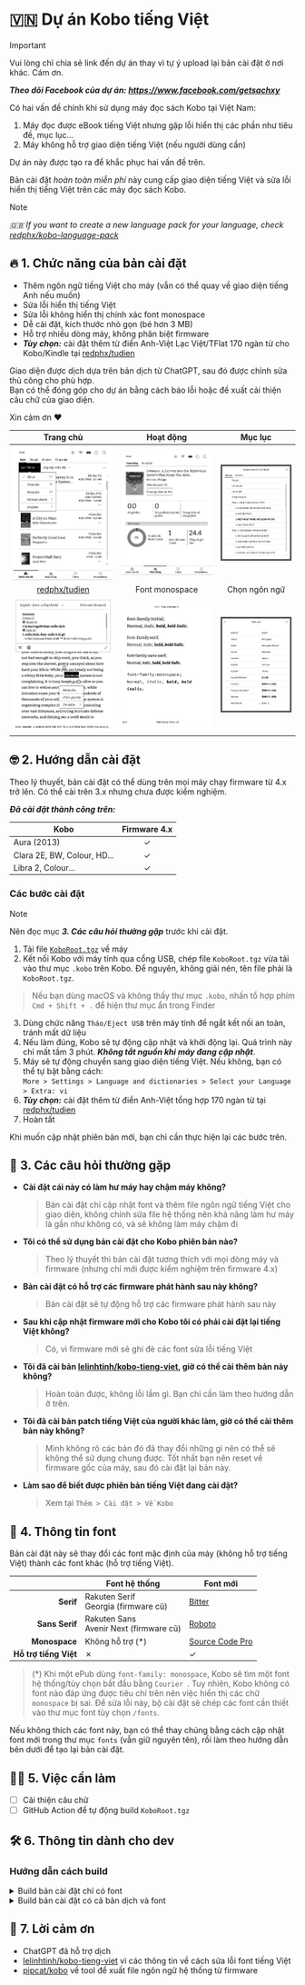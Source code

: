 # 🇻🇳 Dự án Kobo tiếng Việt
> [!IMPORTANT]
> Vui lòng chỉ chia sẻ link đến dự án thay vì tự ý upload lại bản cài đặt ở nơi khác. Cám ơn.

***Theo dõi Facebook của dự án: https://www.facebook.com/getsachxy***

Có hai vấn đề chính khi sử dụng máy đọc sách Kobo tại Việt Nam:  

1. Máy đọc được eBook tiếng Việt nhưng gặp lỗi hiển thị các phần như tiêu đề, mục lục...
2. Máy không hỗ trợ giao diện tiếng Việt (nếu người dùng cần)

Dự án này được tạo ra để khắc phục hai vấn đề trên.  

Bản cài đặt *hoàn toàn miễn phí* này cung cấp giao diện tiếng Việt và sửa lỗi hiển thị tiếng Việt trên các máy đọc sách Kobo.

> [!NOTE]
> *🇬🇧 If you want to create a new language pack for your language, check [redphx/kobo-language-pack](https://github.com/redphx/kobo-language-pack)*

## 🔥 1. Chức năng của bản cài đặt
- Thêm ngôn ngữ tiếng Việt cho máy (vẫn có thể quay về giao diện tiếng Anh nếu muốn)
- Sửa lỗi hiển thị tiếng Việt
- Sửa lỗi không hiển thị chính xác font monospace
- Dễ cài đặt, kích thước nhỏ gọn (bé hơn 3 MB)
- Hỗ trợ nhiều dòng máy, không phân biệt firmware
- ***Tùy chọn:*** cài đặt thêm từ điển Anh-Việt Lạc Việt/TFlat 170 ngàn từ cho Kobo/Kindle tại [redphx/tudien](https://github.com/redphx/tudien)

Giao diện được dịch dựa trên bản dịch từ ChatGPT, sau đó được chỉnh sửa thủ công cho phù hợp.  
Bạn có thể đóng góp cho dự án bằng cách báo lỗi hoặc đề xuất cải thiện câu chữ của giao diện.  

Xin cảm ơn ♥️

| Trang chủ | Hoạt động | Mục lục |
|:---------:|:---------:|:-------:|
| [![Trang chủ](docs/images/screenshot-home.png)](docs/images/screenshot-home.png) | [![Hoạt động](docs/images/screenshot-activity.png)](docs/images/screenshot-activity.png) | [![Hoạt động](docs/images/screenshot-toc.png)](docs/images/screenshot-toc.png) |
| [redphx/tudien](https://github.com/redphx/tudien) | Font monospace | Chọn ngôn ngữ |
| [![Từ điển](docs/images/screenshot-dict.png)](docs/images/screenshot-dict.png) | [![Font monospace](docs/images/screenshot-monospace.png)](docs/images/screenshot-monospace.png) | [![Chọn ngôn ngữ](docs/images/screenshot-language.png)](docs/images/screenshot-language.png) |

## 🤓 2. Hướng dẫn cài đặt

Theo lý thuyết, bản cài đặt có thể dùng trên mọi máy chạy firmware từ 4.x trở lên. Có thể cài trên 3.x nhưng chưa được kiểm nghiệm.

***Đã cài đặt thành công trên:***

| Kobo                        | Firmware 4.x |
| --------------------------- |:------------:|
| Aura (2013)                 |  ✓           |
| Clara 2E, BW, Colour, HD... |  ✓           |
| Libra 2, Colour...          |  ✓           |


### Các bước cài đặt

> [!NOTE]
> Nên đọc mục ***3. Các câu hỏi thường gặp*** trước khi cài đặt.

1. Tải file [`KoboRoot.tgz`](https://github.com/redphx/kobo-tieng-viet/releases/latest) về máy
2. Kết nối Kobo với máy tính qua cổng USB, chép file `KoboRoot.tgz` vừa tải vào thư mục `.kobo` trên Kobo. Để nguyên, không giải nén, tên file phải là `KoboRoot.tgz`.
  > Nếu bạn dùng macOS và không thấy thư mục `.kobo`, nhấn tổ hợp phím `Cmd + Shift + .` để hiện thư mục ẩn trong Finder
3. Dùng chức năng `Tháo/Eject USB` trên máy tính để ngắt kết nối an toàn, tránh mất dữ liệu
4. Nếu làm đúng, Kobo sẽ tự động cập nhật và khởi động lại. Quá trình này chỉ mất tầm 3 phút. ***Không tắt nguồn khi máy đang cập nhật***.
5. Máy sẽ tự động chuyển sang giao diện tiếng Việt. Nếu không, bạn có thể tự bật bằng cách:  
    `More > Settings > Language and dictionaries > Select your Language > Extra: vi`
6. ***Tùy chọn:*** cài đặt thêm từ điển Anh-Việt tổng hợp 170 ngàn từ tại [redphx/tudien](https://github.com/redphx/tudien)
7. Hoàn tất

Khi muốn cập nhật phiên bản mới, bạn chỉ cần thực hiện lại các bước trên.

## 🙋 3. Các câu hỏi thường gặp

- **Cài đặt cái này có làm hư máy hay chậm máy không?**  
  > Bản cài đặt chỉ cập nhật font và thêm file ngôn ngữ tiếng Việt cho giao diện, không chỉnh sửa file hệ thống nên khả năng làm hư máy là gần như không có, và sẽ không làm máy chậm đi

- **Tôi có thể sử dụng bản cài đặt cho Kobo phiên bản nào?**
  > Theo lý thuyết thì bản cài đặt tương thích với mọi dòng máy và firmware (nhưng chỉ mới được kiểm nghiệm trên firmware 4.x)

- **Bản cài đặt có hỗ trợ các firmware phát hành sau này không?**
  > Bản cài đặt sẽ tự động hỗ trợ các firmware phát hành sau này

- **Sau khi cập nhật firmware mới cho Kobo tôi có phải cài đặt lại tiếng Việt không?**
  > Có, vì firmware mới sẽ ghi đè các font sửa lỗi tiếng Việt

- **Tôi đã cài bản [lelinhtinh/kobo-tieng-viet](https://github.com/lelinhtinh/kobo-tieng-viet), giờ có thể cài thêm bản này không?**
  > Hoàn toàn được, không lỗi lầm gì. Bạn chỉ cần làm theo hướng dẫn ở trên.

- **Tôi đã cài bản patch tiếng Việt của người khác làm, giờ có thể cài thêm bản này không?**
  > Mình không rõ các bản đó đã thay đổi những gì nên có thể sẽ không thể sử dụng chung được. Tốt nhất bạn nên reset về firmware gốc của máy, sau đó cài đặt lại bản này.

- **Làm sao để biết được phiên bản tiếng Việt đang cài đặt?**
  > Xem tại `Thêm > Cài đặt > Về Kobo`

## 📖 4. Thông tin font

Bản cài đặt này sẽ thay đổi các font mặc định của máy (không hỗ trợ tiếng Việt) thành các font khác (hỗ trợ tiếng Việt).

|                       | Font hệ thống                             | Font mới                                                             |
| ---------------------:| ----------------------------------------- | -------------------------------------------------------------------- |
| **Serif**             | Rakuten Serif<br>Georgia (firmware cũ)    | [Bitter](https://fonts.google.com/specimen/Bitter)                   |
| **Sans Serif**        | Rakuten Sans<br>Avenir Next (firmware cũ) | [Roboto](https://fonts.google.com/specimen/Roboto)                   |
| **Monospace**         | Không hỗ trợ (*)                          | [Source Code Pro](https://fonts.google.com/specimen/Source+Code+Pro) |
| **Hỗ trợ tiếng Việt** | ✗                                         | ✓                                                                    |

> (*) Khi một ePub dùng `font-family: monospace`, Kobo sẽ tìm một font hệ thống/tùy chọn bắt đầu bằng `Courier `. Tuy nhiên, Kobo không có font nào đáp ứng được tiêu chí trên nên việc hiển thị các chữ `monospace` bị sai. Để sửa lỗi này, bộ cài đặt sẽ chép các font cần thiết vào thư mục font tùy chọn `/fonts`.

Nếu không thích các font này, bạn có thể thay chúng bằng cách cập nhật font mới trong thư mục `fonts` (vẫn giữ nguyên tên), rồi làm theo hướng dẫn bên dưới để tạo lại bản cài đặt.

## 👩‍💻 5. Việc cần làm

- [ ] Cải thiện câu chữ
- [ ] GitHub Action để tự động build `KoboRoot.tgz`

## 🛠️ 6. Thông tin dành cho dev

### Hướng dẫn cách build

<details>
<summary>Build bản cài đặt chỉ có font</summary>

### Các bước để build

1. Cài [uv](https://docs.astral.sh/uv/) cho Python 3
2. Chạy lệnh để cài các package cần thiết:

    ```bash
    uv sync
    ```

3. Chạy lệnh để build file `dist/KoboRoot.tgz`:

    ```bash
    uv run python build.py --include fonts
    ```

4. Cài file trên vào Kobo để thử nghiệm
</details>

<details>
<summary>Build bản cài đặt có cả bản dịch và font</summary>

### Chuẩn bị `lrelease`

Yêu cầu phải có tool `lrelease` của Qt để chuyển file dịch `.ts` sang `.qm`.  
Đã dùng thành công với [qt@5 trên macOS](https://formulae.brew.sh/formula/qt@5).

- **Windows:** [cài đặt Qt](https://www.qt.io/download-qt-installer-oss) rồi tìm file `lrelease.exe` trong thư mục cài đặt.

- **MacOS:**
    ```sh
    brew install qt@5
    ```

  File sẽ nằm ở vị trí `/opt/homebrew/opt/qt@5/bin/lrelease`

- **Linux:**  
    ```
    sudo apt-get install -y qttools5-dev-tools
    ```
  Sau đó dùng trực tiếp `lrelease`

Sau khi có được file `lrelease`, cấu hình đường dẫn của nó trong file `.env`

### Các bước để build

1. Cài [uv](https://docs.astral.sh/uv/) cho Python 3
2. Chạy lệnh để cài các package cần thiết:

    ```bash
    uv sync
    ```

3. Chạy lệnh để build file `dist/KoboRoot.tgz`:

    ```bash
    uv run python build.py
    ```

4. Cài file trên vào Kobo để thử nghiệm
</details>

## 🤝 7. Lời cảm ơn
- ChatGPT đã hỗ trợ dịch
- [lelinhtinh/kobo-tieng-viet](https://github.com/lelinhtinh/kobo-tieng-viet) vì các thông tin về cách sửa lỗi font tiếng Việt
- [pipcat/kobo](https://github.com/pipcat/kobo) về tool để xuất file ngôn ngữ hệ thống từ firmware
